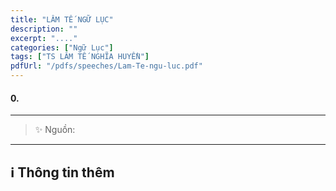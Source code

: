 ```yaml
---
title: "LÂM TẾ NGỮ LỤC"
description: ""
excerpt: "...."
categories: ["Ngữ Lục"]
tags: ["TS LÂM TẾ NGHĨA HUYỀN"]
pdfUrl: "/pdfs/speeches/Lam-Te-ngu-luc.pdf"
---
```


#### 0.

<hr class="blog-rule" />

> ✨ Nguồn:

<hr class="blog-rule" />

## ℹ️ Thông tin thêm

[^1]: ⭐️ <a href="/masters/Linji-Yixuan" target="_blank">TS LÂM TẾ NGHĨA HUYỀN</a>
